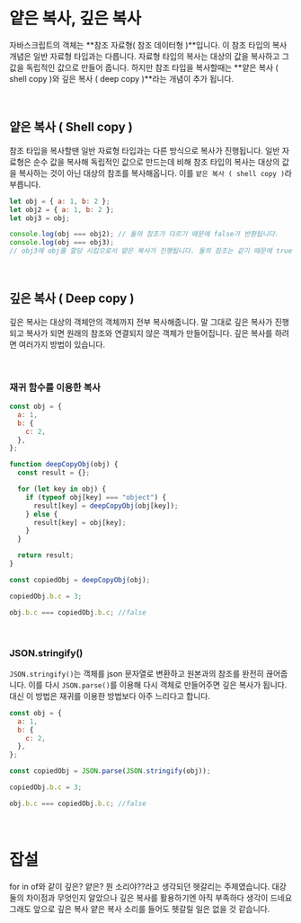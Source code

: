 # 얕은 복사, 깊은 복사

자바스크립트의 객체는 **참조 자료형( 참조 데이터형 )**입니다. 이 참조 타입의 복사 개념은 일반 자료형 타입과는 다릅니다. 자료형 타입의 복사는 대상의 값을 복사하고 그 값을 독립적인 값으로 만들어 줍니다. 하지만 참조 타입을 복사할때는 **얕은 복사 ( shell copy )와 깊은 복사 ( deep copy )**라는 개념이 추가 됩니다.

<br />
 
## 얕은 복사 ( Shell copy )

참조 타입을 복사할땐 일반 자료형 타입과는 다른 방식으로 복사가 진행됩니다. 일반 자료형은 순수 값을 복사해 독립적인 값으로 만드는데 비해 참조 타입의 복사는 대상의 값을 복사하는 것이 아닌 대상의 참조를 복사해옵니다. 이를 `얕은 복사 ( shell copy )`라 부릅니다.

```jsx
let obj = { a: 1, b: 2 };
let obj2 = { a: 1, b: 2 };
let obj3 = obj;

console.log(obj === obj2); // 둘의 참조가 다르기 때문에 false가 반환됩니다.
console.log(obj === obj3);
// obj3에 obj를 할당 시킴으로서 얕은 복사가 진행됩니다. 둘의 참조는 같기 때문에 true가 반환됩니다.
```

<br />
 
## 깊은 복사 ( Deep copy )

깊은 복사는 대상의 객체안의 객체까지 전부 복사해줍니다. 말 그대로 깊은 복사가 진행되고 복사가 되면 원래의 참조와 연결되지 않은 객체가 만들어집니다. 깊은 복사를 하려면 여러가지 방법이 있습니다.

<br />
 
### 재귀 함수를 이용한 복사

```jsx
const obj = {
  a: 1,
  b: {
    c: 2,
  },
};

function deepCopyObj(obj) {
  const result = {};

  for (let key in obj) {
    if (typeof obj[key] === "object") {
      result[key] = deepCopyObj(obj[key]);
    } else {
      result[key] = obj[key];
    }
  }

  return result;
}

const copiedObj = deepCopyObj(obj);

copiedObj.b.c = 3;

obj.b.c === copiedObj.b.c; //false
```

<br />
 
### JSON.stringify()

`JSON.stringify()`는 객체를 json 문자열로 변환하고 원본과의 참조를 완전히 끊어줍니다. 이를 다시 `JSON.parse()`를 이용해 다시 객체로 만들어주면 깊은 복사가 됩니다. 대신 이 방법은 재귀를 이용한 방법보다 아주 느리다고 합니다.

```jsx
const obj = {
  a: 1,
  b: {
    c: 2,
  },
};

const copiedObj = JSON.parse(JSON.stringify(obj));

copiedObj.b.c = 3;

obj.b.c === copiedObj.b.c; //false
```

<br />
 
# 잡설

for in of와 같이 깊은? 얕은? 뭔 소리야??라고 생각되던 헷갈리는 주제였습니다. 대강 둘의 차이점과 무엇인지 알았으나 깊은 복사를 활용하기엔 아직 부족하다 생각이 드네요 그래도 앞으로 깊은 복사 얕은 복사 소리를 들어도 헷갈릴 일은 없을 것 같습니다.
